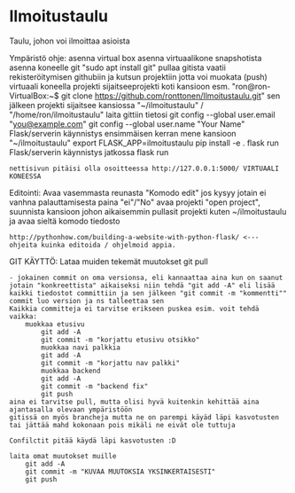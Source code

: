 # Ilmoitustaulu
Taulu, johon voi ilmoittaa asioista






Ympäristö ohje:
	asenna virtual box 
	asenna virtuaalikone snapshotista
	asenna koneelle git "sudo apt install git"
	pullaa gitista
		vaatii rekisteröitymisen githubiin ja kutsun projektiin jotta voi muokata (push)
	virtuaali koneella projekti sijaitseeprojekti koti kansioon esm. "ron@ron-VirtualBox:~$ git clone https://github.com/ronttonen/Ilmoitustaulu.git"
		sen jälkeen projekti sijaitsee kansiossa "~/ilmoitustaulu" / "/home/ron/ilmoitustaulu"
	laita gittiin tietosi
		git config --global user.email "you@example.com"
		git config --global user.name "Your Name"
	Flask/serverin käynnistys ensimmäisen kerran mene kansioon "~/ilmoitustaulu"
		export FLASK_APP=ilmoitustaulu 
		pip install -e . 
		flask run
	Flask/serverin käynnistys jatkossa
		flask run
		
	nettisivun pitäisi olla osoitteessa http://127.0.0.1:5000/ VIRTUAALI KONEESSA
		
		
Editointi:
	Avaa vasemmasta reunasta "Komodo edit"
	jos kysyy jotain ei vanhna palauttamisesta paina "ei"/"No"
	avaa projekti "open project", suunnista kansioon johon aikaisemmin pullasit projekti kuten ~/ilmoitustaulu ja avaa sieltä komodo tiedosto
	
	http://pythonhow.com/building-a-website-with-python-flask/ <--- ohjeita kuinka editoida / ohjelmoid appia.
	
GIT KÄYTTÖ:
	Lataa muiden tekemät muutokset
		git pull
		
	- jokainen commit on oma versionsa, eli kannaattaa aina kun on saanut jotain "konkreettista" aikaiseksi niin tehdä "git add -A" eli lisää kaikki tiedostot committiin ja sen jälkeen "git commit -m "kommentti"" commit luo version ja ns talleettaa sen
	Kaikkia committeja ei tarvitse erikseen puskea esim. voit tehdä vaikka:
		muokkaa etusivu
			git add -A
			git commit -m "korjattu etusivu otsikko"
			muokkaa navi palkkia
			git add -A
			git commit -m "korjattu nav palkki"
			muokkaa backend 
			git add -A 
			git commit -m "backend fix"
			git push
	aina ei tarvitse pull, mutta olisi hyvä kuitenkin kehittää aina ajantasalla olevaan ympäristöön
	gitissä on myös brancheja mutta ne on parempi käyäd läpi kasvotusten tai jättää mahd kokonaan pois mikäli ne eivät ole tuttuja
	
	Confilctit pitää käydä läpi kasvotusten :D
	
	laita omat muutokset muille
		git add -A
		git commit -m "KUVAA MUUTOKSIA YKSINKERTAISESTI"
		git push